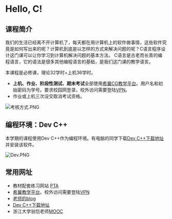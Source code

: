 # Hello, C!

## 课程简介

我们的生活已经离不开计算机了，每天都在用计算机上的软件做事情，这些软件究竟是如何写出来的呢？计算机到底是以怎样的方式来解决问题的呢？C语言程序设计这门课可以让你学习到计算机解决问题的基本方法。 C语言是古老而长青的编程语言，它的语法是很多其他编程语言的基础，是我们这门课的教学语言。

本课程是必修课，理论32学时+上机36学时。

- **上机、作业、阶段性测试、期末考试**全部使用[希冀CG教学平台](http://172.31.8.23/)。用户名和初始密码为学号。要求校园网登录，校外访问需要登陆[VPN](https://www.dlnu.edu.cn/hhh/vpn/)。
- 作业或上机三次没交取消考试资格。

![考核方式.PNG](https://i.loli.net/2020/10/07/h7FgocGDf2urMdL.png)



## 编程环境：Dev C++

本学期的课程使用Dev C++作为编程环境。有电脑的同学下载[Dev C++下载地址](https://bloodshed-dev-c.en.softonic.com/download)并安装该软件。

![Dev.PNG](https://i.loli.net/2020/10/07/9LUOheyfpuH4AXq.png)



## 常用网址

- 教材配套练习网站 [PTA](https://pintia.cn/)
- [希冀教学平台](http://172.31.8.23/)。校外访问需要登陆[VPN](https://www.dlnu.edu.cn/hhh/vpn/)
- [老师的blog](https://fmchen08.github.io/)
- [Dev C++下载地址](https://bloodshed-dev-c.en.softonic.com/download)
- 浙江大学翁恺老师[MOOC](https://www.icourse163.org/course/ZJU-9001)







